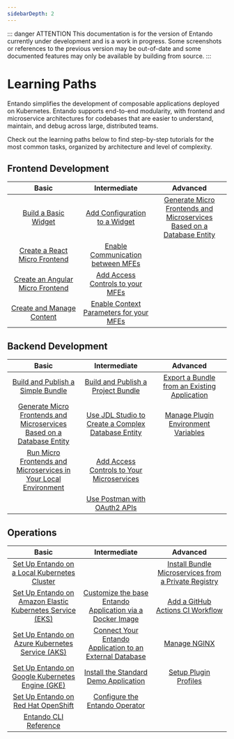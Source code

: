 ```yaml
---
sidebarDepth: 2
---
```

::: danger ATTENTION
This documentation is for the version of Entando currently under development and is a work in progress.
Some screenshots or references to the previous version may be out-of-date and some documented features may
only be available by building from source.
:::

# Learning Paths
Entando simplifies the development of composable applications deployed on Kubernetes. Entando supports end-to-end modularity, with frontend and microservice architectures for codebases that are easier to understand, maintain, and debug across large, distributed teams. 

Check out the learning paths below to find step-by-step tutorials for the most common tasks, organized by architecture and level of complexity.


## Frontend Development

<style>
table th:first-of-type {
    width: 33%;
}
table th:nth-of-type(2) {
    width: 33%;
}
table th:nth-of-type(3) {
    width: 34%;
}
</style>

| Basic | Intermediate | Advanced
| :-: | :-: | :-:
| [Build a Basic Widget](./compose/widgets-fragments.md)| [Add Configuration to a Widget](./create/mfe/widget-configuration.md)| [Generate Micro Frontends and Microservices Based on a Database Entity](./create/ms/generate-microservices-and-micro-frontends.md) |
| [Create a React Micro Frontend](./create/mfe/react.md) | [Enable Communication between MFEs](./create/mfe/communication.md) |
| [Create an Angular Micro Frontend](./create/mfe/angular.md) | [Add Access Controls to your MFEs](./create/ms/add-access-controls.md) |
| [Create and Manage Content](./compose/content-tutorial.md)| [Enable Context Parameters for your MFEs](./create/mfe/context-params.md) |

## Backend Development

| Basic | Intermediate | Advanced
| :-: | :-: | :-:
| [Build and Publish a Simple Bundle](./create/pb/publish-simple-bundle.md)| [Build and Publish a Project Bundle](./create/pb/publish-project-bundle.md) | [Export a Bundle from an Existing Application](./create/pb/export-bundle-from-application.md) |
| [Generate Micro Frontends and Microservices Based on a Database Entity](./create/ms/generate-microservices-and-micro-frontends.md) |[Use JDL Studio to Create a Complex Database Entity](./create/ms/update-data-model.md) | [Manage Plugin Environment Variables](./devops/plugin-environment-variables.md)
| [Run Micro Frontends and Microservices in Your Local Environment](./create/ms/run-local.md) | [Add Access Controls to Your Microservices](./create/ms/add-access-controls.md) |
||[Use Postman with OAuth2 APIs](./create/ms/use-postman-with-oauth2.md)

## Operations

| Basic | Intermediate | Advanced
| :-: | :-: | :-:
| [Set Up Entando on a Local Kubernetes Cluster](../docs/getting-started/) |  | [Install Bundle Microservices from a Private Registry](./curate/private-images.md) |
| [Set Up Entando on Amazon Elastic Kubernetes Service (EKS)](./getting-started/eks-install.md) | [Customize the base Entando Application via a Docker Image](./devops/build-core-image.md) |[Add a GitHub Actions CI Workflow](./create/pb/github-actions-workflow.md)|
| [Set Up Entando on Azure Kubernetes Service (AKS)](./getting-started/azure-install.md) |[Connect Your Entando Application to an External Database](./devops/external-db.md) | [Manage NGINX](./devops/manage-nginx.md)
| [Set Up Entando on Google Kubernetes Engine (GKE)](./getting-started/gke-install.md) | [Install the Standard Demo Application](./solution/install-standard-demo.md)| [Setup Plugin Profiles](./devops/plugin-configuration.md)
| [Set Up Entando on Red Hat OpenShift](./getting-started/openshift-install.md) | [Configure the Entando Operator](./devops/entando-operator.md) |
| [Entando CLI Reference](../docs/getting-started/entando-cli.md) |  |

